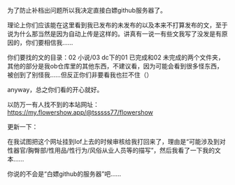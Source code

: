 为了防止补档出问题所以我决定直接白嫖github服务器了。

理论上你们应该能在这里看到我已发布的未发布的以及本来不打算发布的文，至于说为什么那当然是因为自动上传是这样的。讲真有一说一有些文我写了没发是有原因的，你们要相信我……

你们要找的文的目录：02 小说/03 dc下的01 已完成和02 未完成的两个文件夹，其他的部分是我ob仓库里的其他东西，不建议看，因为可能会看到很多怪东西，被创到了别怪我……但反正你们非要看我也拦不住（）

anyway，总之你们看的开心就好。

以防万一有人找不到的本站网址：https://my.flowershow.app/@tsssss77/flowershow

更新一下：

在我试图把这个网址挂到lof上去的时候审核给我打回来了，理由是“可能涉及到对性器官/胸臀部/性用品/性行为/风俗从业人员等的描写”，然后我看了一下我的文本……

你说的不会是“白嫖github的服务器”吧……